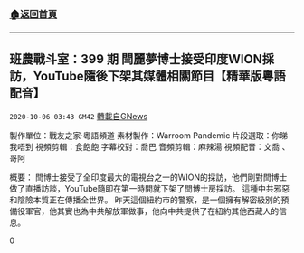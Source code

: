 ###  [:house:返回首頁](https://github.com/ourhimalayas/txt)
---

## 班農戰斗室：399 期 閆麗夢博士接受印度WION採訪，YouTube隨後下架其媒體相關節目【精華版粵語配音】
`2020-10-06 03:43 GM42` [轉載自GNews](https://gnews.org/zh-hant/405791/)

製作單位：戰友之家·粵語頻道
素材製作：Warroom Pandemic
片段選取：你睇我唔到
視頻剪輯：食飽飽
字幕校對：喬巴
音頻剪輯：麻辣湯
視頻配音：文喬 、哥阿



概要：
閆博士接受了全印度最大的電視台之一的WION的採訪，他們剛對閆博士做了直播訪談，YouTube隨即在第一時間就下架了閆博士房採訪。
這種中共邪惡和陰險本質正在傳播全世界。
昨天這個紐約市的警察，是一個擁有解密級別的預備役軍官，他其實也為中共解放軍做事，他向中共提供了在紐約其他西藏人的信息。

0
